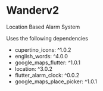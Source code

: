 # Wanderv2
Location Based Alarm System

Uses the following dependencies
- cupertino_icons: ^1.0.2
- english_words: ^4.0.0
- google_maps_flutter: ^1.0.1
- location: ^3.0.2
- flutter_alarm_clock: ^0.0.2
- google_maps_place_picker: ^1.0.1
